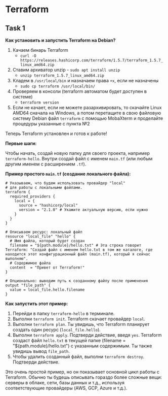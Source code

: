 # Terraform

## Task 1

**Как установить и запустить Terraform на Debian?**

1. Качаем бинарь Terraform
    - `curl -O https://releases.hashicorp.com/terraform/1.5.7/terraform_1.5.7_linux_amd64.zip`
2. Ставим архиватор unzip - `sudo apt install unzip`
    - `unzip terraform_1.5.7_linux_amd64.zip`
2. Кладем в `/usr/local/bin` и назначаем права `+x`, если не назначены
    - `sudo cp terraform /usr/local/bin/`
3. Проверяем в консоли (terraform автоматом будет доступен в системе)
    - `terraform version`
4. Если не качает, если не можете разархивировать, то скачайте Linux AMD64 сначала на Windows, а потом перетащите в свою файловую систему Debian файл `terraform` с помощью MobaXterm и проделайте процедуры указанные с пункта №2

Теперь Terraform установлен и готов к работе!

**Первые шаги:**

Чтобы начать, создай новую папку для своего проекта, например `terraform-hello`. Внутри создай файл с именем `main.tf` (или любым другим именем с расширением `.tf`).

**Пример простого `main.tf` (создание локального файла):**

```hcl
# Указываем, что будем использовать провайдер "local"
# для работы с локальными файлами.
terraform {
  required_providers {
    local = {
      source = "hashicorp/local"
      version = "2.1.0" # Укажите актуальную версию, если нужно
    }
  }
}

# Описываем ресурс: локальный файл
resource "local_file" "hello" {
  # Имя файла, который будет создан
  filename = "${path.module}/hello.txt" # Эта строка говорит Terraform: "Создай файл с именем hello.txt в том же каталоге, где находится этот конфигурационный файл (main.tf), который я сейчас выполняю".
  # Содержимое файла
  content  = "Привет от Terraform!"
}

# Опционально: выводим путь к созданному файлу после применения
output "file_path" {
  value = local_file.hello.filename
}
```

**Как запустить этот пример:**

1.  Перейди в папку `terraform-hello` в терминале.
2.  Выполни `terraform init`. Terraform скачает провайдер `local`.
3.  Выполни `terraform plan`. Ты увидишь, что Terraform планирует создать один ресурс (`local_file.hello`).
4.  Выполни `terraform apply`. Подтверди действие, введя `yes`. Terraform создаст файл `hello.txt` в текущей папке (filename = "${path.module}/hello.txt") с указанным содержимым. Ты также увидишь вывод `file_path`.
5.  Чтобы удалить созданный файл, выполни `terraform destroy`. Подтверди действие.

Это очень простой пример, но он показывает основной цикл работы с Terraform. Обычно ты будешь описывать гораздо более сложные вещи: серверы в облаке, сети, базы данных и т.д., используя соответствующие провайдеры (AWS, GCP, Azure и т.д.).
